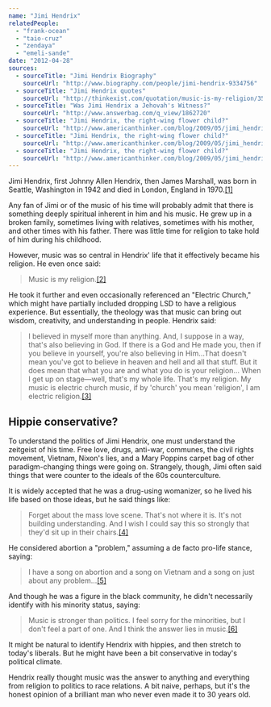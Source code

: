 ```yaml
---
name: "Jimi Hendrix"
relatedPeople:
  - "frank-ocean"
  - "taio-cruz"
  - "zendaya"
  - "emeli-sande"
date: "2012-04-28"
sources:
  - sourceTitle: "Jimi Hendrix Biography"
    sourceUrl: "http://www.biography.com/people/jimi-hendrix-9334756"
  - sourceTitle: "Jimi Hendrix quotes"
    sourceUrl: "http://thinkexist.com/quotation/music-is-my-religion/354593.html"
  - sourceTitle: "Was Jimi Hendrix a Jehovah's Witness?"
    sourceUrl: "http://www.answerbag.com/q_view/1862720"
  - sourceTitle: "Jimi Hendrix, the right-wing flower child?"
    sourceUrl: "http://www.americanthinker.com/blog/2009/05/jimi_hendrix_the_rightwing_flo.html"
  - sourceTitle: "Jimi Hendrix, the right-wing flower child?"
    sourceUrl: "http://www.americanthinker.com/blog/2009/05/jimi_hendrix_the_rightwing_flo.html"
  - sourceTitle: "Jimi Hendrix, the right-wing flower child?"
    sourceUrl: "http://www.americanthinker.com/blog/2009/05/jimi_hendrix_the_rightwing_flo.html"
---
```


Jimi Hendrix, first Johnny Allen Hendrix, then James Marshall, was born in Seattle, Washington in 1942 and died in London, England in 1970.<a class="source-citation" href="http://www.biography.com/people/jimi-hendrix-9334756" title="Jimi Hendrix Biography">[1]</a>

Any fan of Jimi or of the music of his time will probably admit that there is something deeply spiritual inherent in him and his music. He grew up in a broken family, sometimes living with relatives, sometimes with his mother, and other times with his father. There was little time for religion to take hold of him during his childhood.

However, music was so central in Hendrix' life that it effectively became his religion. He even once said:

>Music is my religion.<a class="source-citation" href="http://thinkexist.com/quotation/music-is-my-religion/354593.html" title="Jimi Hendrix quotes">[2]</a>

He took it further and even occasionally referenced an "Electric Church," which might have partially included dropping LSD to have a religious experience. But essentially, the theology was that music can bring out wisdom, creativity, and understanding in people. Hendrix said:

>I believed in myself more than anything. And, I suppose in a way, that's also believing in God. If there is a God and He made you, then if you believe in yourself, you're also believing in Him…That doesn't mean you've got to believe in heaven and hell and all that stuff. But it does mean that what you are and what you do is your religion… When I get up on stage—well, that's my whole life. That's my religion. My music is electric church music, if by 'church' you mean 'religion', I am electric religion.<a class="source-citation" href="http://www.answerbag.com/q_view/1862720" title="Was Jimi Hendrix a Jehovah&apos;s Witness?">[3]</a>

## Hippie conservative?

To understand the politics of Jimi Hendrix, one must understand the zeitgeist of his time. Free love, drugs, anti-war, communes, the civil rights movement, Vietnam, Nixon's lies, and a Mary Poppins carpet bag of other paradigm-changing things were going on. Strangely, though, Jimi often said things that were counter to the ideals of the 60s counterculture.

It is widely accepted that he was a drug-using womanizer, so he lived his life based on those ideas, but he said things like:

>Forget about the mass love scene. That's not where it is. It's not building understanding. And I wish I could say this so strongly that they'd sit up in their chairs.<a class="source-citation" href="http://www.americanthinker.com/blog/2009/05/jimi_hendrix_the_rightwing_flo.html" title="Jimi Hendrix, the right-wing flower child?">[4]</a>

He considered abortion a "problem," assuming a de facto pro-life stance, saying:

>I have a song on abortion and a song on Vietnam and a song on just about any problem…<a class="source-citation" href="http://www.americanthinker.com/blog/2009/05/jimi_hendrix_the_rightwing_flo.html" title="Jimi Hendrix, the right-wing flower child?">[5]</a>

And though he was a figure in the black community, he didn't necessarily identify with his minority status, saying:

>Music is stronger than politics. I feel sorry for the minorities, but I don't feel a part of one. And I think the answer lies in music.<a class="source-citation" href="http://www.americanthinker.com/blog/2009/05/jimi_hendrix_the_rightwing_flo.html" title="Jimi Hendrix, the right-wing flower child?">[6]</a>

It might be natural to identify Hendrix with hippies, and then stretch to today's liberals. But he might have been a bit conservative in today's political climate.

Hendrix really thought music was the answer to anything and everything from religion to politics to race relations. A bit naive, perhaps, but it's the honest opinion of a brilliant man who never even made it to 30 years old.